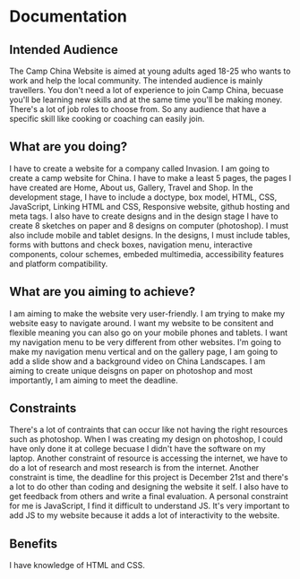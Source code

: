 # Documentation 

## Intended Audience 

The Camp China Website is aimed at young adults aged 18-25 who wants to work and help the local community. The intended audience is mainly  travellers. You don't need a lot of experience to join Camp China, becuase you'll be learning new skills and at the same time you'll be making money. There's a lot of job roles to choose from. So any audience that have a specific skill like cooking or coaching can easily join. 

## What are you doing? 

I have to create a website for a company called Invasion. I am going to create a camp website for China. I have to make a least 5 pages, the pages I have created are Home, About us, Gallery, Travel and Shop. In the development stage, I have to include a doctype, box model, HTML, CSS, JavaScript, Linking HTML and CSS, Responsive website, github hosting and meta tags. I also have to create designs and in the design stage I have to create 8 sketches on paper and 8 designs on computer (photoshop). I must also include mobile and tablet designs. In the designs, I must include tables, forms with buttons and check boxes, navigation menu, interactive components, colour schemes, embeded multimedia, accessibility features and platform compatibility. 

## What are you aiming to achieve? 

I am aiming to make the website very user-friendly. I am trying to make my website easy to navigate around. I want my website to be consitent and flexible meaning you can also go on your mobile phones and tablets. I want my navigation menu to be very different from other websites. I'm going to make my navigation menu vertical and on the gallery page, I am going to add a slide show and a background video on China Landscapes. I am aiming to create unique deisgns on paper on photoshop and most importantly, I am aiming to meet the deadline. 

## Constraints 

There's a lot of contraints that can occur like not having the right resources such as photoshop. When I was creating my design on photoshop, I could have only done it at college becuase I didn't have the software on my laptop. Another constraint of resource is accessing the internet, we have to do a lot of research and most research is from the internet. Another constraint is time, the deadline for this project is December 21st and there's a lot to do other than coding and designing the website it self. I also have to get feedback from others and write a final evaluation. A personal constraint for me is JavaScript, I find it difficult to understand JS. It's very important to add JS to my website because it adds a lot of interactivity to the website. 

## Benefits 

I have knowledge of HTML and CSS. 
